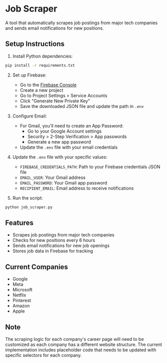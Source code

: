 # Job Scraper

A tool that automatically scrapes job postings from major tech companies and sends email notifications for new positions.

## Setup Instructions

1. Install Python dependencies:
```bash
pip install -r requirements.txt
```

2. Set up Firebase:
   - Go to the [Firebase Console](https://console.firebase.google.com/)
   - Create a new project
   - Go to Project Settings > Service Accounts
   - Click "Generate New Private Key"
   - Save the downloaded JSON file and update the path in `.env`

3. Configure Email:
   - For Gmail, you'll need to create an App Password:
     - Go to your Google Account settings
     - Security > 2-Step Verification > App passwords
     - Generate a new app password
   - Update the `.env` file with your email credentials

4. Update the `.env` file with your specific values:
   - `FIREBASE_CREDENTIALS_PATH`: Path to your Firebase credentials JSON file
   - `EMAIL_USER`: Your Gmail address
   - `EMAIL_PASSWORD`: Your Gmail app password
   - `RECIPIENT_EMAIL`: Email address to receive notifications

5. Run the script:
```bash
python job_scraper.py
```

## Features
- Scrapes job postings from major tech companies
- Checks for new positions every 6 hours
- Sends email notifications for new job openings
- Stores job data in Firebase for tracking

## Current Companies
- Google
- Meta
- Microsoft
- Netflix
- Pinterest
- Amazon
- Apple

## Note
The scraping logic for each company's career page will need to be customized as each company has a different website structure. The current implementation includes placeholder code that needs to be updated with specific selectors for each company. 